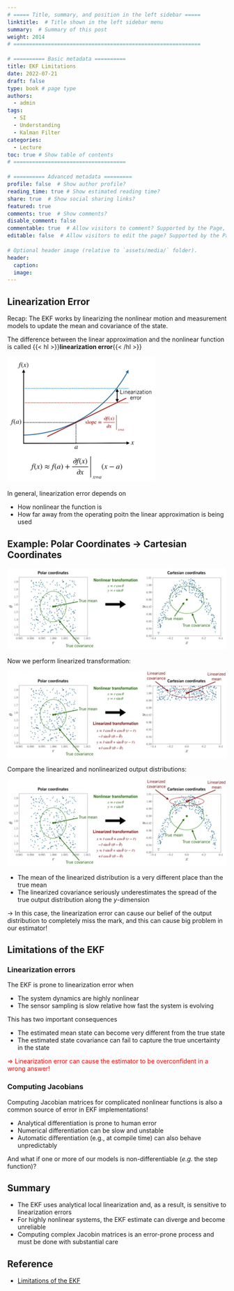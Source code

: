 ```yaml
---
# ===== Title, summary, and position in the left sidebar =====
linktitle:  # Title shown in the left sidebar menu
summary:  # Summary of this post
weight: 2014
# ============================================================

# ========== Basic metadata ==========
title: EKF Limitations
date: 2022-07-21
draft: false
type: book # page type
authors:
  - admin
tags:
  - SI
  - Understanding
  - Kalman Filter
categories:
  - Lecture
toc: true # Show table of contents
# ====================================

# ========== Advanced metadata =========
profile: false  # Show author profile?
reading_time: true # Show estimated reading time?
share: true  # Show social sharing links?
featured: true
comments: true  # Show comments?
disable_comment: false
commentable: true  # Allow visitors to comment? Supported by the Page, Post, and Book content types.
editable: false  # Allow visitors to edit the page? Supported by the Page, Post, and Book content types.

# Optional header image (relative to `assets/media/` folder).
header:
  caption: 
  image:  
---
```


## Linearization Error

Recap: The EKF works by linearizing the nonlinear motion and measurement models to update the mean and covariance of the state.

The difference between the linear approximation and the nonlinear function is called {{< hl >}}**linearization error**{{< /hl >}}

<img src="https://raw.githubusercontent.com/EckoTan0804/upic-repo/master/uPic/截屏2022-07-21%2015.51.52.png" alt="截屏2022-07-21 15.51.52" style="zoom: 33%;" />

In general, linearization error depends on

- How nonlinear the function is
- How far away from the operating poitn the linear approximation is being used

## Example: Polar Coordinates $\rightarrow$ Cartesian Coordinates

![截屏2022-07-21 15.55.56](https://raw.githubusercontent.com/EckoTan0804/upic-repo/master/uPic/截屏2022-07-21%2015.55.56.png)

Now we perform linearized transformation:

![截屏2022-07-21 15.57.09](https://raw.githubusercontent.com/EckoTan0804/upic-repo/master/uPic/截屏2022-07-21%2015.57.09.png)

Compare the linearized and nonlinearized output distributions:

![截屏2022-07-21 15.56.53](https://raw.githubusercontent.com/EckoTan0804/upic-repo/master/uPic/截屏2022-07-21%2015.56.53.png)

- The mean of the linearized distribution is a very different place than the true mean
- The linearized covariance seriously underestimates the spread of the true output distribution along the $y$-dimension

$\rightarrow$ In this case, the linearization error can cause our belief of the output distribution to completely miss the mark, and this can cause big problem in our estimator!

## Limitations of the EKF

### Linearization errors

The EKF is prone to linearization error when

- The system dynamics are highly nonlinear
- The sensor sampling is slow relative how fast the system is evolving

This has two important consequences

- The estimated mean state can become very different from the true state
- The estimated state covariance can fail to capture the true uncertainty in the state

<span style="color: Red">$\Rightarrow$ Linearization error can cause the estimator to be overconfident in a wrong answer!</span>

### Computing Jacobians

Computing Jacobian matrices for complicated nonlinear functions is also a common source of error in EKF implementations!

- Analytical differentiation is prone to human error
- Numerical differentiation can be slow and unstable
- Automatic differentiation (e.g., at compile time) can also behave unpredictably

And what if one or more of our models is non-differentiable (*e.g.* the step function)?

## Summary

- The EKF uses analytical local linearization and, as a result, is sensitive to linearization errors
- For highly nonlinear systems, the EKF estimate can diverge and become unreliable
- Computing complex Jacobin matrices is an error-prone process and must be done with substantial care

## Reference

- [Limitations of the EKF](https://www.coursera.org/lecture/state-estimation-localization-self-driving-cars/lesson-5-limitations-of-the-ekf-OCrZc)